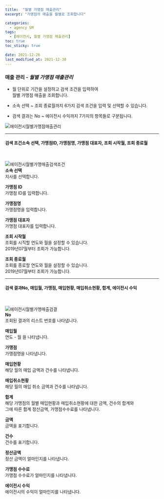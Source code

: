 ```yaml
---
title:  "월별 가맹점 매출관리"
excerpt: "가맹점의 매출을 월별로 조회합니다"

categories:
  - agency SM
tags:
  - [에이전시, 월별 가맹점 매출관리]
toc: true
toc_sticky: true
 
date: 2021-12-26
last_modified_at: 2021-12-30
---
```

### 매출 관리 - *월별 가맹점 매출관리*
- 월 단위로 기간을 설정하고 검색 조건을 입력하여<br>월별 가맹점 매출을 조회합니다.

- 소속 선택 ~ 조회 종료월까지 6가지 검색 조건을 입력 및 선택할 수 있습니다.

- 검색 결과는 No ~ 에이전시 수익까지 7가지의 항목들로 구분됩니다.

![에이전시월별가맹점매출관리](https://user-images.githubusercontent.com/95394003/147521963-d8f8cbb1-1ce1-4348-9647-d490d504e8a4.jpeg)
<br>

---

#### 검색 조건소속 선택, 가맹점ID, 가맹점명, 가맹점 대표자, 조회 시작월, 조회 종료월<br>
<br>

![에이전시월별가맹매출검색조건](https://user-images.githubusercontent.com/95394003/147522079-70e582f8-26bf-487c-a994-6de43d4e8096.jpeg)<br>
**소속 선택**<br>
지사를 선택합니다.

**가맹점 ID**<br>
가맹점 ID를 입력합니다.

**가맹점명**<br>
가맹점명을 입력합니다.

**가맹점 대표자**<br>
가맹점 대표자를 입력합니다.

**조회 시작월**<br>
조회를 시직할 연도와 월을 설정할 수 있습니다.<br>2019년07월부터 조회가 가능합니다.

**조회 종료월**<br>
조회를 종료할 연도와 월을 설정할 수 있습니다.<br>2019년07월부터 조회가 가능합니다.
<br>

---

#### 검색 결과No, 매입월, 가맹점, 매입현황, 매입취소현황, 합계, 에이전시 수익<br>
<br>

![에이전시월별가맹매출검결](https://user-images.githubusercontent.com/95394003/147522144-6050eab4-de8d-4ba3-803a-a2a65b650e32.jpeg)<br>
**No**<br>
조회된 결과의 리스트 번호를 나타냅니다.

**매입월**<br>
연도 - 월 을 나타냅니다.

**가맹점**<br>
가맹점명을 나타냅니다.

**매입현황**<br>
해당 월의 매입 금액과 건수를 나타냅니다.

**매입취소현황**<br>
해당 월의 매입 취소 금액과 건수를 나타냅니다.

**합계**<br>
해당 가맹점의 월별 매입현황과 매입취소현황에 대한 금액, 건수의 합계와<br>그에 따른 합계 정산금액, 가맹점수수료를 나타냅니다.

**금액**<br>
금액을 표기합니다.

**건수**<br>
건수를 표기합니다.

**정산금액**<br>
정산 금액이 얼마인지를 나타냅니다.

**가맹점 수수료**<br>
가맹점 수수료가 얼마인지를 나타냅니다.

**에이전시 수익**<br>
에이전시의 수익이 얼마인지를 나타냅니다.